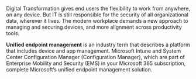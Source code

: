 Digital Transformation gives end users the flexibility to work from anywhere, on any device. But IT is still responsible for the security of all organizational data, wherever it lives. The modern workplace demands a new approach to managing and securing devices, and more alignment across productivity tools.  

**Unified endpoint management** is an industry term that describes a platform that includes device and app management. Microsoft Intune and System Center Configuration Manager (Configuration Manager), which are part of Enterprise Mobility and Security (EMS) in your Microsoft 365 subscription, complete Microsoft’s unified endpoint management solution. 
 
 
 
 
